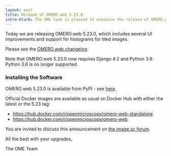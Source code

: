 ```yaml
---
layout: post
title: Release of OMERO.web 5.23.0
intro-blurb: The OME team is pleased to announce the release of OMERO.web 5.23.0
---
```


Today we are releasing OMERO.web 5.23.0, which includes several UI
improvements and support for histograms for tiled images.

Please see the [OMERO.web changelog](https://github.com/ome/omero-web/blob/v5.23.0/CHANGELOG.md).

Note that OMERO.web 5.23.0 now requires Django 4.2 and Python 3.8.
Python 3.6 is no longer supported.

### Installing the Software

OMERO.web 5.23.0 is available from PyPI - see 
[here](https://pypi.org/project/omero-web/5.23.0/).

Official Docker images are available as usual on Docker Hub with either
the latest or the 5.23 tag:

* <https://hub.docker.com/r/openmicroscopy/omero-web-standalone>
* <https://hub.docker.com/r/openmicroscopy/omero-web>

You are invited to discuss this announcement on
[the image.sc forum](https://forum.image.sc/tags/c/data-management/29/omero).

All the best with your upgrades,

The OME Team

